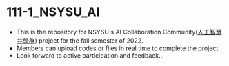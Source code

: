 # 111-1_NSYSU_AI
* This is the repository for NSYSU's AI Collaboration Community([人工智慧共學群](https://colearning.nsysu.edu.tw/p/404-1306-244695.php?Lang=zh-tw)) project for the fall semester of 2022.
* Members can upload codes or files in real time to complete the project.
* Look forward to active participation and feedback...
